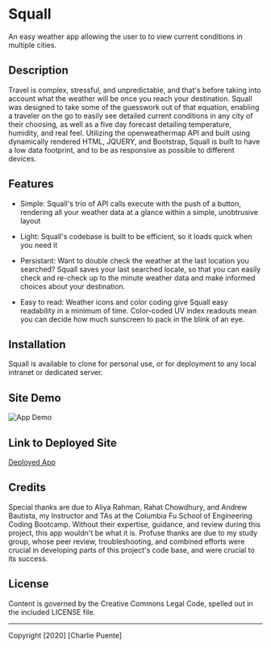 # Squall

An easy weather app allowing the user to to view current conditions in multiple cities.

## Description 

Travel is complex, stressful, and unpredictable, and that's before taking into account what the weather will be once you reach your destination. Squall was designed to take some of the guesswork out of that equation, enabling a traveler on the go to easily see detailed current conditions in any city of their choosing, as well as a five day forecast detailing temperature, humidity, and real feel. Utilizing the openweathermap API and built using dynamically rendered HTML, JQUERY, and Bootstrap, Squall is built to have a low data footprint, and to be as responsive as possible to different devices.

## Features

- Simple: Squall's trio of API calls execute with the push of a button, rendering all your weather data at a glance within a simple, unobtrusive layout

- Light: Squall's codebase is built to be efficient, so it loads quick when you need it 
 
- Persistant: Want to double check the weather at the last location you searched? Squall saves your last searched locale, so that you can easily check and re-check up to the minute weather data and make informed choices about your destination.

- Easy to read: Weather icons and color coding give Squall easy readability in a minimum of time. Color-coded UV index readouts mean you can decide how much sunscreen to pack in the blink of an eye.

## Installation

Squall is available to clone for personal use, or for deployment to any local intranet or dedicated server. 

## Site Demo

![App Demo](./Assets/Squall.gif)

## Link to Deployed Site

[Deployed App](https://puentebravo.github.io/Squall/)

## Credits

Special thanks are due to Aliya Rahman, Rahat Chowdhury, and Andrew Bautista, my Instructor and TAs at the Columbia Fu School of Engineering Coding Bootcamp. Without their expertise, guidance, and review during this project, this app wouldn't be what it is. Profuse thanks are due to my study group, whose peer review, troubleshooting, and combined efforts were crucial in developing parts of this project's code base, and were crucial to its success.

## License

Content is governed by the Creative Commons Legal Code, spelled out in the included LICENSE file.

---

Copyright [2020] [Charlie Puente]
